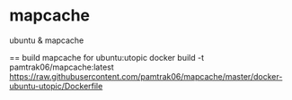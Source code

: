 mapcache
========

ubuntu &amp; mapcache

== build mapcache for ubuntu:utopic
docker build -t pamtrak06/mapcache:latest https://raw.githubusercontent.com/pamtrak06/mapcache/master/docker-ubuntu-utopic/Dockerfile

